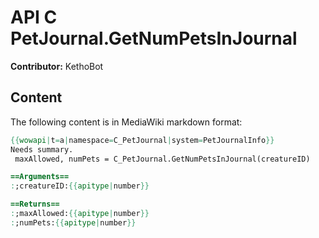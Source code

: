 # API C PetJournal.GetNumPetsInJournal

**Contributor:** KethoBot

## Content

The following content is in MediaWiki markdown format:

```mediawiki
{{wowapi|t=a|namespace=C_PetJournal|system=PetJournalInfo}}
Needs summary.
 maxAllowed, numPets = C_PetJournal.GetNumPetsInJournal(creatureID)

==Arguments==
:;creatureID:{{apitype|number}}

==Returns==
:;maxAllowed:{{apitype|number}}
:;numPets:{{apitype|number}}
```
